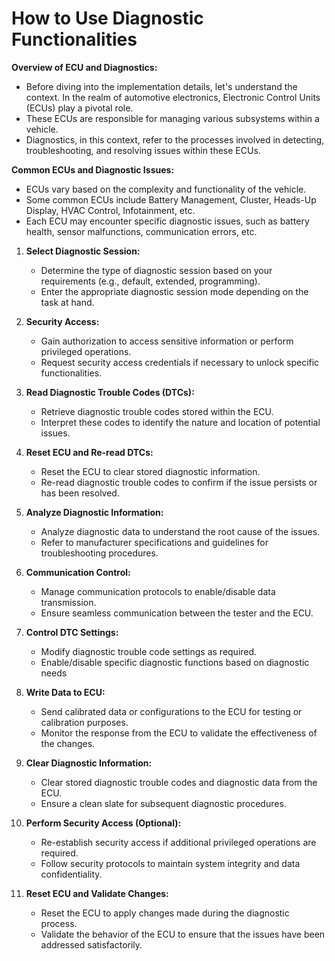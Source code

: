 # How to Use Diagnostic Functionalities

**Overview of ECU and Diagnostics:**

- Before diving into the implementation details, let's understand the context. In the realm of automotive electronics, Electronic Control Units (ECUs) play a pivotal role.
- These ECUs are responsible for managing various subsystems within a vehicle.
- Diagnostics, in this context, refer to the processes involved in detecting, troubleshooting, and resolving issues within these ECUs.

**Common ECUs and Diagnostic Issues:**

- ECUs vary based on the complexity and functionality of the vehicle.
- Some common ECUs include Battery Management, Cluster, Heads-Up Display, HVAC Control, Infotainment, etc.
- Each ECU may encounter specific diagnostic issues, such as battery health, sensor malfunctions, communication errors, etc.

1. **Select Diagnostic Session:**

   - Determine the type of diagnostic session based on your requirements (e.g., default, extended, programming).
   - Enter the appropriate diagnostic session mode depending on the task at hand.
2. **Security Access:**

   - Gain authorization to access sensitive information or perform privileged operations.
   - Request security access credentials if necessary to unlock specific functionalities.
3. **Read Diagnostic Trouble Codes (DTCs):**

   - Retrieve diagnostic trouble codes stored within the ECU.
   - Interpret these codes to identify the nature and location of potential issues.
4. **Reset ECU and Re-read DTCs:**

   - Reset the ECU to clear stored diagnostic information.
   - Re-read diagnostic trouble codes to confirm if the issue persists or has been resolved.
5. **Analyze Diagnostic Information:**

   - Analyze diagnostic data to understand the root cause of the issues.
   - Refer to manufacturer specifications and guidelines for troubleshooting procedures.
6. **Communication Control:**

   - Manage communication protocols to enable/disable data transmission.
   - Ensure seamless communication between the tester and the ECU.
7. **Control DTC Settings:**

   - Modify diagnostic trouble code settings as required.
   - Enable/disable specific diagnostic functions based on diagnostic needs
8. **Write Data to ECU:**

   - Send calibrated data or configurations to the ECU for testing or calibration purposes.
   - Monitor the response from the ECU to validate the effectiveness of the changes.
9. **Clear Diagnostic Information:**

   - Clear stored diagnostic trouble codes and diagnostic data from the ECU.
   - Ensure a clean slate for subsequent diagnostic procedures.
10. **Perform Security Access (Optional):**

    - Re-establish security access if additional privileged operations are required.
    - Follow security protocols to maintain system integrity and data confidentiality.
11. **Reset ECU and Validate Changes:**

    - Reset the ECU to apply changes made during the diagnostic process.
    - Validate the behavior of the ECU to ensure that the issues have been addressed satisfactorily.
